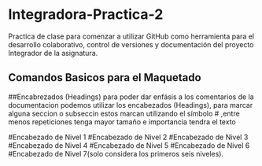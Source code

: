 # Integradora-Practica-2
Practica de clase para comenzar a utilizar GitHub como herramienta para el desarrollo colaborativo, control de versiones y documentación del proyecto Integrador de la asignatura.

## Comandos Basicos para el Maquetado

##Encabrezados (Headings)
para poder dar enfásis a los comentarios de la documentacion podemos utilizar los encabezados (Headings),
para marcar alguna seccion o subseccin estos marcan utilizando el símbolo # ,entre menos repeticiones tenga mayor tamaño e importancia tendra el texto

#Encabezado de Nivel 1
#Encabezado de Nivel 2
#Encabezado de Nivel 3
#Encabezado de Nivel 4
#Encabezado de Nivel 5
#Encabezado de Nivel 6
#Encabezado de Nivel 7(solo considera los primeros seis niveles).
